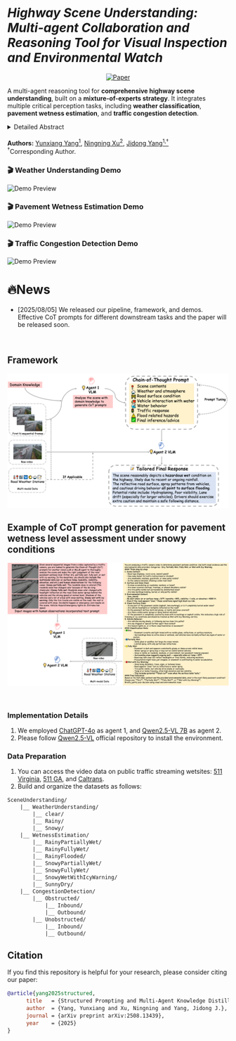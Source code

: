 # *Highway Scene Understanding: Multi-agent Collaboration and Reasoning Tool for Visual Inspection and Environmental Watch*

<div align="center">
 <a href="https://arxiv.org/abs/2508.17205">  
    <img src="https://img.shields.io/badge/ArXiv-Paper-brown?logo=arxiv" alt="Paper">
  </a>
</div>

A multi-agent reasoning tool for **comprehensive highway scene understanding**, built on a **mixture-of-experts strategy**. It integrates multiple critical perception tasks, including **weather classification**, **pavement wetness estimation**, and **traffic congestion detection**. 
<details><summary>Detailed Abstract</summary> 
A multi-agent reasoning tool for **comprehensive highway scene understanding**, built on a **mixture-of-experts strategy**. It integrates multiple critical perception tasks, including weather classification, pavement wetness estimation, and traffic congestion detection. By orchestrating specialized vision-language models (VLMs) through task-specific chain-of-thought (CoT) prompting, the tool enables robust multi-task reasoning and achieves significant performance improvements across all evaluated tasks. Experimental results demonstrate consistently high accuracy across diverse scenarios. In practical deployment, the tool can be integrated with the extensive network of existing traffic cameras. In rural areas, where traditional sensor coverage is limited and cellular connectivity may be sparse, it supports strategic monitoring by focusing on high-risk locations such as **sharp curves**, **flood-prone lowlands**, and **icy bridges**. By continuously analyzing scene conditions at these targeted sites, the tool enhances situational awareness and delivers timely alerts, even in disconnected environments.
</details>

<br>
<span>
<b>Authors:</b> 
<a class="name" target="_blank" href="https://winstonyang117.github.io/">Yunxiang Yang<sup>1</sup></a>, 
<a class="name" target="_blank" href="https://github.com/XComedian">Ningning Xu<sup>2</sup></a>, 
<a class="name" target="_blank" href="https://engineering.uga.edu/team_member/jidong-yang/">Jidong Yang<sup>1,†</sup></a> 
<br>
<sup>†</sup>Corresponding Author.
</span>

### 🎬 Weather Understanding Demo
![Demo Preview](assets/weather_demo.gif)

### 🎬 Pavement Wetness Estimation Demo
![Demo Preview](assets/wetness_demo.gif)

### 🎬 Traffic Congestion Detection Demo
![Demo Preview](assets/congestion_demo.gif)

# 🔥News
- [2025/08/05] We released our pipeline, framework, and demos. Effective CoT prompts for different downstream tasks and the paper will be released soon.

<br>

## Framework
![framework](./assets/framework_v1.png)

## Example of CoT prompt generation for pavement wetness level assessment under snowy conditions
![visual_search_agent](./assets/cot_snowy_v1.png)

<br>

### Implementation Details
1. We employed [ChatGPT-4o](https://chatgpt.com/) as agent 1, and [Qwen2.5-VL 7B](https://github.com/QwenLM/Qwen2.5-VL) as agent 2.
2. Please follow [Qwen2.5-VL](https://github.com/QwenLM/Qwen2.5-VL) official repository to install the environment.

### Data Preparation

1. You can access the video data on public traffic streaming wetsites: [511 Virginia](https://511.vdot.virginia.gov/), [511 GA](https://511ga.org/cctv?start=0&length=10&order%5Bi%5D=1&order%5Bdir%5D=asc), and [Caltrans](https://cwwp2.dot.ca.gov/vm/iframemap.htm).
2. Build and organize the datasets as follows:
```
SceneUnderstanding/
    |__ WeatherUnderstanding/
        |__ clear/
        |__ Rainy/
        |__ Snowy/
    |__ WetnessEstimation/
        |__ RainyPartiallyWet/
        |__ RainyFullyWet/
        |__ RainyFlooded/
        |__ SnowyPartiallyWet/
        |__ SnowyFullyWet/
        |__ SnowyWetWithIcyWarning/
        |__ SunnyDry/
    |__ CongestionDetection/
        |__ Obstructed/
            |__ Inbound/
            |__ Outbound/
        |__ Unobstructed/
            |__ Inbound/
            |__ Outbound/
```

## Citation

If you find this repository is helpful for your research, please consider citing our paper:

```bibtex
@article{yang2025structured,
      title   = {Structured Prompting and Multi-Agent Knowledge Distillation for Traffic Video Interpretation and Risk Inference},
      author  = {Yang, Yunxiang and Xu, Ningning and Yang, Jidong J.},
      journal = {arXiv preprint arXiv:2508.13439},
      year    = {2025}
}
```
